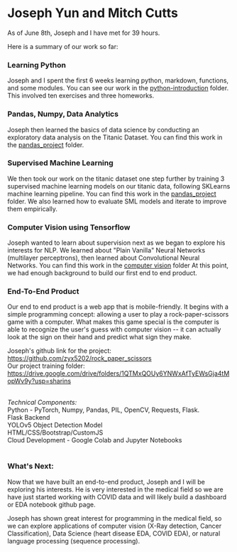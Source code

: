 # Joseph Yun and Mitch Cutts

As of June 8th, Joseph and I have met for 39 hours.

Here is a summary of our work so far:

### Learning Python

Joseph and I spent the first 6 weeks learning python, markdown, functions, and some modules. You can see our work in the [python-introduction](./python-introduction) folder. This involved ten exercises and three homeworks. 

### Pandas, Numpy, Data Analytics
Joseph then learned the basics of data science by conducting an exploratory data analysis on the Titanic Dataset. You can find this work in the [pandas_project](./pandas-project) folder.

### Supervised Machine Learning
We then took our work on the titanic dataset one step further by training 3 supervised machine learning models on our titanic data, following SKLearns machine learning pipeline. You can find this work in the [pandas_project](./pandas-project) folder. We also learned how to evaluate SML models and iterate to improve them empirically.

### Computer Vision using Tensorflow
Joseph wanted to learn about supervision next as we began to explore his interests for NLP. We learned about "Plain Vanilla" Neural Networks (multilayer perceptrons), then learned about Convolutional Neural Networks. You can find this work in the [computer vision](./Computer_Vision) folder  At this point, we had enough background to build our first end to end product.

### End-To-End Product
Our end to end product is a web app that is mobile-friendly. It begins with a simple programming concept: allowing a user to play a rock-paper-scissors game with a computer. What makes this game special is the computer is able to recognize the user's guess with computer vision -- it can actually look at the sign on their hand and predict what sign they make. 

Joseph's github link for the project: https://github.com/zyx5202/rock_paper_scissors <br>
Our project training folder: https://drive.google.com/drive/folders/1QTMxQOUy6YNWxAfTyEWsGja4tMopWv9y?usp=sharins <br><br>

*Technical Components:* <br>
Python - PyTorch, Numpy, Pandas, PIL, OpenCV, Requests, Flask. <br>
Flask Backend <br>
YOLOv5 Object Detection Model <br>
HTML/CSS/Bootstrap/CustomJS <br>
Cloud Development - Google Colab and Jupyter Notebooks <br>
<br>

### What's Next:
Now that we have built an end-to-end product, Joseph and I will be exploring his interests. He is very interested in the medical field so we are have just started working with COVID data and will likely build a dashboard or EDA notebook github page.  <br>

Joseph has shown great interest for programming in the medical field, so we can explore applications of computer vision (X-Ray detection, Cancer Classification), Data Science (heart disease EDA, COVID EDA), or natural language processing (sequence processing). 

